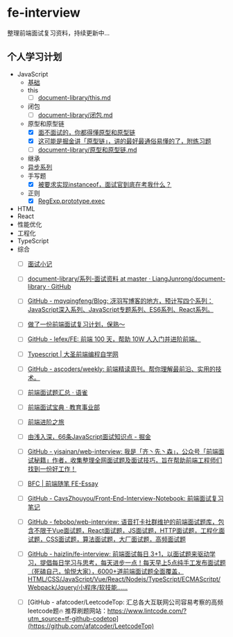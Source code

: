 # fe-interview

整理前端面试复习资料，持续更新中...

## 个人学习计划
- JavaScript
    - [基础](./JavaScript/%E5%9F%BA%E7%A1%80.md)
    - this
        + [ ] [document-library/this.md](https://github.com/LiangJunrong/document-library/blob/master/%E7%B3%BB%E5%88%97-%E9%9D%A2%E8%AF%95%E8%B5%84%E6%96%99/JavaScript/this.md)
    - 闭包
        + [ ] [document-library/闭包.md](https://github.com/LiangJunrong/document-library/blob/master/%E7%B3%BB%E5%88%97-%E9%9D%A2%E8%AF%95%E8%B5%84%E6%96%99/JavaScript/%E9%97%AD%E5%8C%85.md)
    - 原型和原型链
        + [x] [面不面试的，你都得懂原型和原型链](https://juejin.cn/post/6934498361475072014)
        + [x] [这可能是掘金讲「原型链」，讲的最好最通俗易懂的了，附练习题](https://juejin.cn/post/7007416743215759373)
        + [ ] [document-library/原型和原型链.md](https://github.com/LiangJunrong/document-library/blob/master/%E7%B3%BB%E5%88%97-%E9%9D%A2%E8%AF%95%E8%B5%84%E6%96%99/JavaScript/%E5%8E%9F%E5%9E%8B%E4%B8%8E%E5%8E%9F%E5%9E%8B%E9%93%BE.md)
    - 继承
    - [异步系列](./JavaScript/异步系列.md)
    - 手写题
        + [x] [被要求实现instanceof，面试官到底在考我什么？](https://juejin.cn/post/7075852383250546718)
    - 正则
        + [x] [RegExp.prototype.exec](https://developer.mozilla.org/zh-CN/docs/Web/JavaScript/Reference/Global_Objects/RegExp/exec)
- HTML
- React
- 性能优化
- 工程化
- TypeScript
- 综合
    + [ ] [面试小记](https://juejin.cn/column/7077762092295520263)
    + [ ] [document-library/系列-面试资料 at master · LiangJunrong/document-library · GitHub](https://github.com/LiangJunrong/document-library/tree/master/%E7%B3%BB%E5%88%97-%E9%9D%A2%E8%AF%95%E8%B5%84%E6%96%99)
    + [ ] [GitHub - mqyqingfeng/Blog: 冴羽写博客的地方，预计写四个系列：JavaScript深入系列、JavaScript专题系列、ES6系列、React系列。](https://github.com/mqyqingfeng/Blog)
    + [ ] [做了一份前端面试复习计划，保熟～](https://juejin.cn/post/7061588533214969892#heading-91)
    + [ ] [GitHub - lefex/FE: 前端 100 天，帮助 10W 人入门并进阶前端。](https://github.com/lefex/FE)
    + [ ] [Typescript | 大圣前端编程自学网](https://shengxinjing.cn/fe/typescript.html#%E4%BB%98%E8%B4%B9%E8%AF%BE%E7%A8%8B)
    + [ ] [GitHub - ascoders/weekly: 前端精读周刊。帮你理解最前沿、实用的技术。](https://github.com/ascoders/weekly)
    + [ ] [前端面试题汇总 · 语雀](https://www.yuque.com/cuggz/interview)
    + [ ] [前端面试宝典 · 教育事业部](https://gxaedu.yuque.com/books/share/010981b8-858b-4b0a-96e9-e0bd7da1b0ed)
    + [ ] [前端进阶之旅](https://interview2.poetries.top/)
    + [ ] [由浅入深，66条JavaScript面试知识点 - 掘金](https://juejin.cn/post/6844904200917221389#heading-4)
    + [ ] [GitHub - yisainan/web-interview: 我是「齐丶先丶森」，公众号「前端面试秘籍」作者，收集整理全网面试题及面试技巧，旨在帮助前端工程师们找到一份好工作！](https://github.com/yisainan/web-interview)
    + [ ] [BFC | 前端随笔 FE-Essay](https://i-want-offer.github.io/FE-Essay/CSS/BFC.html#box-css-%E5%B8%83%E5%B1%80%E7%9A%84%E5%9F%BA%E6%9C%AC%E5%8D%95%E4%BD%8D)
    + [ ] [GitHub - CavsZhouyou/Front-End-Interview-Notebook: 前端面试复习笔记](https://github.com/CavsZhouyou/Front-End-Interview-Notebook)
    + [ ] [GitHub - febobo/web-interview: 语音打卡社群维护的前端面试题库，包含不限于Vue面试题，React面试题，JS面试题，HTTP面试题，工程化面试题，CSS面试题，算法面试题，大厂面试题，高频面试题](https://github.com/febobo/web-interview)
    + [ ] [GitHub - haizlin/fe-interview: 前端面试每日 3+1，以面试题来驱动学习，提倡每日学习与思考，每天进步一点！每天早上5点纯手工发布面试题（死磕自己，愉悦大家），6000+道前端面试题全面覆盖，HTML/CSS/JavaScript/Vue/React/Nodejs/TypeScript/ECMAScritpt/Webpack/Jquery/小程序/软技能……](https://github.com/haizlin/fe-interview)
    + [ ] [GitHub - afatcoder/LeetcodeTop: 汇总各大互联网公司容易考察的高频leetcode题🔥 推荐刷题网站：https://www.lintcode.com/?utm_source=tf-github-codetop](https://github.com/afatcoder/LeetcodeTop)

